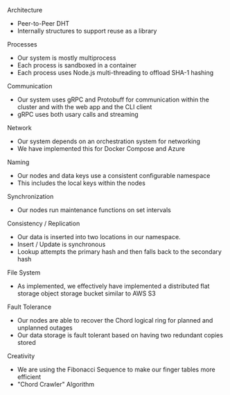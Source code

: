 Architecture

- Peer-to-Peer DHT
- Internally structures to support reuse as a library

Processes

- Our system is mostly multiprocess
- Each process is sandboxed in a container
- Each process uses Node.js multi-threading to offload SHA-1 hashing

Communication

- Our system uses gRPC and Protobuff for communication within the cluster and with the web app and the CLI client
- gRPC uses both usary calls and streaming

Network

- Our system depends on an orchestration system for networking
- We have implemented this for Docker Compose and Azure

Naming

- Our nodes and data keys use a consistent configurable namespace
- This includes the local keys within the nodes

Synchronization

- Our nodes run maintenance functions on set intervals

Consistency / Replication

- Our data is inserted into two locations in our namespace.
- Insert / Update is synchronous
- Lookup attempts the primary hash and then falls back to the secondary hash

File System

- As implemented, we effectively have implemented a distributed flat storage object storage bucket similar to AWS S3

Fault Tolerance

- Our nodes are able to recover the Chord logical ring for planned and unplanned outages
- Our data storage is fault tolerant based on having two redundant copies stored

Creativity

- We are using the Fibonacci Sequence to make our finger tables more efficient
- "Chord Crawler" Algorithm

